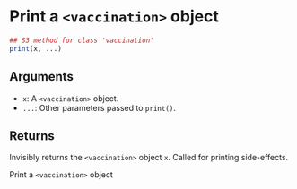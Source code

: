 # Print a `<vaccination>` object

```r
## S3 method for class 'vaccination'
print(x, ...)
```

## Arguments

- `x`: A `<vaccination>` object.
- `...`: Other parameters passed to `print()`.

## Returns

Invisibly returns the `<vaccination>` object `x`. Called for printing side-effects.

Print a `<vaccination>` object
